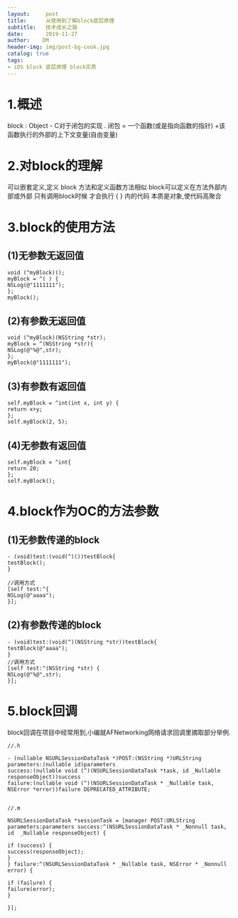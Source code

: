```yaml
---
layout:     post
title:      从使用到了解block底层原理
subtitle:   技术成长之路
date:       2019-11-27
author:    DM
header-img: img/post-bg-cook.jpg
catalog: true
tags:
- iOS block 底层原理 block实质
---
```


# 1.概述
block : Object - C对于闭包的实现 .
闭包 = 一个函数(或是指向函数的指针) +该函数执行的外部的上下文变量(自由变量)
# 2.对block的理解
可以嵌套定义,定义 block 方法和定义函数方法相似
block可以定义在方法外部内部或外部
只有调用block时候 才会执行 { } 内的代码
本质是对象,使代码高聚合
# 3.block的使用方法
## (1)无参数无返回值
```
void (^myBlock)();
myBlock = ^( ) {
NSLog(@"1111111");
};
myBlock();
```
## (2)有参数无返回值
```
void (^myBlock)(NSString *str);
myBlock = ^(NSString *str){
NSLog(@"%@",str);
};
myBlock(@"1111111");
```
## (3)有参数有返回值
```
self.myBlock = ^int(int x, int y) {
return x+y;
};
self.myBlock(2, 5);
```
## (4)无参数有返回值
```
self.myBlock = ^int{
return 20;
};
self.myBlock();
```

# 4.block作为OC的方法参数

## (1)无参数传递的block
```
- (void)test:(void(^)())testBlock{
testBlock();
}

//调用方式
[self test:^{
NSLog(@"aaaa");
}];
```
## (2)有参数传递的block
```
- (void)test:(void(^)(NSString *str))testBlock{
testBlock(@"aaaa");
}
//调用方式
[self test:^(NSString *str) {
NSLog(@"%@",str);
}];
```
# 5.block回调
block回调在项目中经常用到,小编就AFNetworking网络请求回调里摘取部分举例.
```
//.h 

- (nullable NSURLSessionDataTask *)POST:(NSString *)URLString
parameters:(nullable id)parameters
success:(nullable void (^)(NSURLSessionDataTask *task, id _Nullable responseObject))success
failure:(nullable void (^)(NSURLSessionDataTask * _Nullable task, NSError *error))failure DEPRECATED_ATTRIBUTE;


//.m

NSURLSessionDataTask *sessionTask = [manager POST:URLString parameters:parameters success:^(NSURLSessionDataTask * _Nonnull task, id  _Nullable responseObject) {

if (success) {
success(responseObject);
}
} failure:^(NSURLSessionDataTask * _Nullable task, NSError * _Nonnull error) {

if (failure) {
failure(error);
}

}];
```

